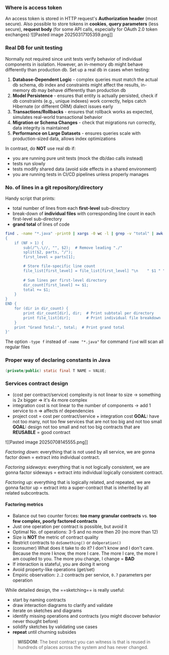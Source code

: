### Where is access token
An access token is stored in HTTP request's **Authorization header** (most secure). Also possible to store tokens in **cookies**, **query parameters** (less secure), **request body** (for some API calls, especially for OAuth 2.0 token exchanges) ![[Pasted image 20250317105359.png]]

### Real DB for unit testing
Normally not required since unit tests verify behavior of individual components in isolation. However, an in-memory db might behave differently than production db. Set up a real db in cases when testing:
1. **Database-Dependent Logic** - complex queries must match the actual db schema, db index and constraints might affect the results, in-memory db may behave differently than production db
2. **Model Persistence** - ensures that entity is actually persisted, check if db constraints (e.g., unique indexes) work correctly,  helps catch Hibernate (or different ORM) dialect issues early
3. **Transactions/Rollbacks** - ensures that rollback works as expected, simulates real-world transactional behavior
4. **Migration or Schema Changes** - check that migrations run correctly, data integrity is maintained
5. **Performance on Large Datasets** - ensures queries scale with production-sized data, allows index optimizations

In contrast, do **NOT** use real db if:
- you are running pure unit tests (mock the db/dao calls instead)
- tests run slowly
- tests modify shared data (avoid side effects in a shared environment)
- you are running tests in CI/CD pipelines unless properly manages

### No. of lines in a git repository/directory
Handy script that prints:
- total number of lines from each **first-level** sub-directory
- break-down of **individual files** with corresponding line count in each first-level sub-directory
- **grand total** of lines of code
```sh
find . -name "*.java" -print0 | xargs -0 wc -l | grep -v "total" | awk '
{
    if (NF > 1) {
        sub(/^\.\//, "", $2);  # Remove leading "./"
        split($2, parts, "/");
        first_level = parts[1];

        # Store file-specific line count
        file_list[first_level] = file_list[first_level] "\n    " $1 " " $2;
        
        # Sum lines per first-level directory
        dir_count[first_level] += $1;
        total += $1;
    }
}
END {
    for (dir in dir_count) {
        print dir_count[dir], dir;  # Print subtotal per directory
        print file_list[dir];       # Print individual file breakdown
    }
    print "Grand Total:", total;  # Print grand total
}'
```

The option `-type f` instead of `-name "*.java"` for command `find` will scan all regular files

### Proper way of declaring constants in Java
```Java
(private/public) static final T NAME = VALUE; 
```

### Services contract design
- (cost per contract/service) complexity is not linear to size -> something is 2x bigger => it's 4x more complex
- integration cost is not linear to the number of components -> add 1 service to n => affects n! dependencies
- project cost = cost per contract/service + integration cost
**GOAL:** have not too many, not too few services that are not too big and not too small
**GOAL:** design not too small and not too big contracts that are **REUSABLE** = good contract

![[Pasted image 20250708145555.png]]

*Factoring down*: everything that is not used by all service, we are gonna factor down = extract into individual contract.

*Factoring sideways*: everything that is not logically consistent, we are gonna factor sideways = extract into individual logically consistent contract.

*Factoring up*: everything that is logically related, and repeated, we are gonna factor up = extract into a super-contract that is inherited by all related subcontracts.

#### Factoring metrics
- Balance out two counter forces: **too many granular contracts** vs. **too few complex, poorly factored contracts**
 - Just one operation per contract is possible, but avoid it
 - Optimal No. of operations: 3-5 and no more then 20 (no more than 12)
 - Size is **NOT** the metric of contract quality
 - Restrict contracts to `doSomething()` or `doOperation()`
 - (consumer) What does it take to do it? I don't know and I don't care. Because the more I know, the more I care. The more I care, the more I am coupled to you. The more you change, I change = **BAD**
 - If interaction is stateful, you are doing it wrong
 - Avoid property-like operations (get/set)
 - Empiric observation: `2.2` contracts per service, `0.7` parameters per operation

While detailed design, the ==sketching== is really useful:
 - start by naming contracts
 - draw interaction diagrams to clarify and validate
 - iterate on sketches and diagrams
 - identify missing operations and contracts (you might discover behavior never thought before)
 - solidify sketches by validating use cases
 - **repeat** until churning subsides

>__WISDOM__: The best contract you can witness is that is reused in hundreds of places across the system and has never changed.

